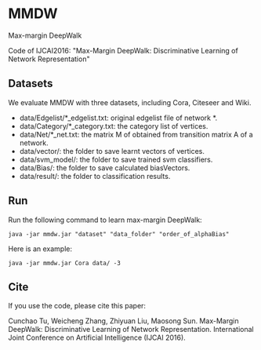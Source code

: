 # MMDW
Max-margin DeepWalk

Code of IJCAI2016: "Max-Margin DeepWalk: Discriminative Learning of Network Representation"

## Datasets
  We evaluate MMDW with three datasets, including Cora, Citeseer and Wiki.
  * data/Edgelist/*_edgelist.txt: original edgelist file of network *.
  * data/Category/*_category.txt: the category list of vertices.
  * data/Net/*_net.txt: the matrix M of obtained from transition matrix A of a network.
  * data/vector/: the folder to save learnt vectors of vertices.
  * data/svm_model/:  the folder to save trained svm classifiers.
  * data/Bias/: the folder to save calculated biasVectors.
  * data/result/: the folder to classification results.

## Run
   Run the following command to learn max-margin DeepWalk: 
   
    java -jar mmdw.jar "dataset" "data_folder" "order_of_alphaBias" 
   
   Here is an example:
   
    java -jar mmdw.jar Cora data/ -3 
   

## Cite
  If you use the code, please cite this paper:
  
  Cunchao Tu, Weicheng Zhang, Zhiyuan Liu, Maosong Sun. Max-Margin DeepWalk: Discriminative Learning of Network Representation. International Joint Conference on Artificial Intelligence (IJCAI 2016).
